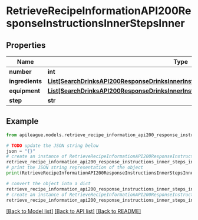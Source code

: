 # RetrieveRecipeInformationAPI200ResponseInstructionsInnerStepsInner


## Properties

Name | Type | Description | Notes
------------ | ------------- | ------------- | -------------
**number** | **int** |  | [optional] 
**ingredients** | [**List[SearchDrinksAPI200ResponseDrinksInnerInstructionsInnerStepsInnerIngredientsInner]**](SearchDrinksAPI200ResponseDrinksInnerInstructionsInnerStepsInnerIngredientsInner.md) |  | [optional] 
**equipment** | [**List[SearchDrinksAPI200ResponseDrinksInnerInstructionsInnerStepsInnerIngredientsInner]**](SearchDrinksAPI200ResponseDrinksInnerInstructionsInnerStepsInnerIngredientsInner.md) |  | [optional] 
**step** | **str** |  | [optional] 

## Example

```python
from apileague.models.retrieve_recipe_information_api200_response_instructions_inner_steps_inner import RetrieveRecipeInformationAPI200ResponseInstructionsInnerStepsInner

# TODO update the JSON string below
json = "{}"
# create an instance of RetrieveRecipeInformationAPI200ResponseInstructionsInnerStepsInner from a JSON string
retrieve_recipe_information_api200_response_instructions_inner_steps_inner_instance = RetrieveRecipeInformationAPI200ResponseInstructionsInnerStepsInner.from_json(json)
# print the JSON string representation of the object
print(RetrieveRecipeInformationAPI200ResponseInstructionsInnerStepsInner.to_json())

# convert the object into a dict
retrieve_recipe_information_api200_response_instructions_inner_steps_inner_dict = retrieve_recipe_information_api200_response_instructions_inner_steps_inner_instance.to_dict()
# create an instance of RetrieveRecipeInformationAPI200ResponseInstructionsInnerStepsInner from a dict
retrieve_recipe_information_api200_response_instructions_inner_steps_inner_from_dict = RetrieveRecipeInformationAPI200ResponseInstructionsInnerStepsInner.from_dict(retrieve_recipe_information_api200_response_instructions_inner_steps_inner_dict)
```
[[Back to Model list]](../README.md#documentation-for-models) [[Back to API list]](../README.md#documentation-for-api-endpoints) [[Back to README]](../README.md)


